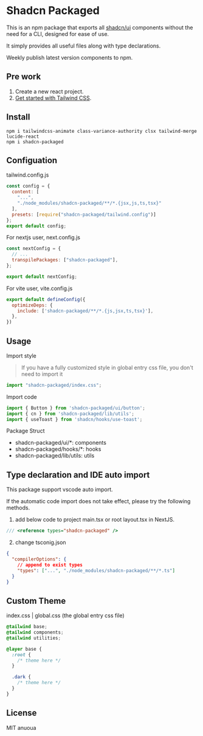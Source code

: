# Shadcn Packaged

This is an npm package that exports all [shadcn/ui](https://ui.shadcn.com/) components without the need for a CLI, designed for ease of use. 

It simply provides all useful files along with type declarations.

Weekly publish latest version components to npm.

## Pre work

1. Create a new react project.
2. [Get started with Tailwind CSS](https://tailwindcss.com/docs/installation).

## Install

```shell
npm i tailwindcss-animate class-variance-authority clsx tailwind-merge lucide-react
npm i shadcn-packaged
```

## Configuation

tailwind.config.js

```javascript
const config = {
  content: [
    "...",
    "./node_modules/shadcn-packaged/**/*.{jsx,js,ts,tsx}"
  ],
  presets: [require("shadcn-packaged/tailwind.config")]
};
export default config;
```

For nextjs user, next.config.js

```javascript
const nextConfig = {
  // ...
  transpilePackages: ["shadcn-packaged"],
};

export default nextConfig;
```

For vite user, vite.config.js

```javascript
export default defineConfig({
  optimizeDeps: {
    include: ['shadcn-packaged/**/*.{js,jsx,ts,tsx}'],
  },
})
```

## Usage

Import style

> If you have a fully customized style in global entry css file, you don't need to import it

```javascript
import "shadcn-packaged/index.css";
```

Import code

```javascript
import { Button } from 'shadcn-packaged/ui/button';
import { cn } from 'shadcn-packaged/lib/utils';
import { useToast } from 'shadcn/hooks/use-toast';
```

Package Struct

- shadcn-packaged/ui/*: components
- shadcn-packaged/hooks/*: hooks
- shadcn-packaged/lib/utils: utils

## Type declaration and IDE auto import

This package support vscode auto import.

If the automatic code import does not take effect, please try the following methods.

1. add below code to project main.tsx or root layout.tsx in NextJS.

```typescript
/// <reference types="shadcn-packaged" />
```

2. change tsconig.json

```json
{
  "compilerOptions": {
    // append to exist types
    "types": ["...", "./node_modules/shadcn-packaged/**/*.ts"] 
  }
}
```

## Custom Theme

index.css | global.css (the global entry css file)

```css
@tailwind base;
@tailwind components;
@tailwind utilities;

@layer base {
  :root {
    /* theme here */
  }

  .dark {
    /* theme here */
  }
}
```

## License

MIT anuoua
